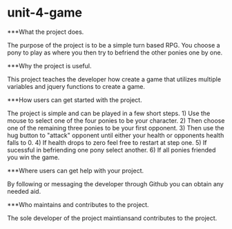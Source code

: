 # unit-4-game

***What the project does.

The purpose of the project is to be a simple turn based RPG. You choose a pony to play as where you then 
try to befriend the other ponies one by one.

***Why the project is useful.

This project teaches the developer how create a game that utilizes multiple variables and jquery functions 
to create a game. 

***How users can get started with the project.

The project is simple and can be played in a few short steps.
    1) Use the mouse to select one of the four ponies to be your character.
    2) Then choose one of the remaining three ponies to be your first opponent.
    3) Then use the hug button to "attack" opponent until either your health or opponents health falls to 0.
    4) If health drops to zero feel free to restart at step one.
    5) If sucessful in befriending one pony select another.
    6) If all ponies friended you win the game.

***Where users can get help with your project.

By following or messaging the developer through Github you can obtain any needed aid.

***Who maintains and contributes to the project.

The sole developer of the project maintiansand contributes to the project.